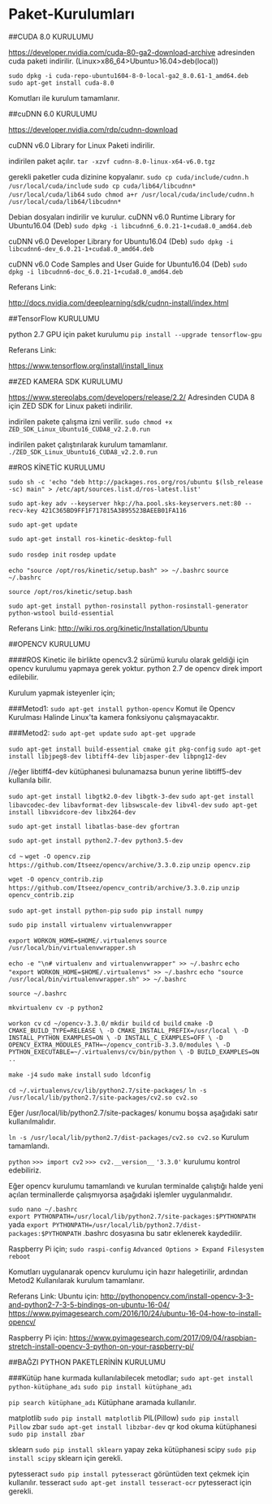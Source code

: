 # Paket-Kurulumları

##CUDA 8.0 KURULUMU

https://developer.nvidia.com/cuda-80-ga2-download-archive
adresinden cuda paketi indirilir. (Linux>x86_64>Ubuntu>16.04>deb(local))

`sudo dpkg -i cuda-repo-ubuntu1604-8-0-local-ga2_8.0.61-1_amd64.deb`
`sudo apt-get install cuda-8.0`

Komutları ile kurulum tamamlanır.

##cuDNN 6.0 KURULUMU

https://developer.nvidia.com/rdp/cudnn-download

cuDNN v6.0 Library for Linux	Paketi indirilir.

indirilen paket açılır.
`tar -xzvf cudnn-8.0-linux-x64-v6.0.tgz`

gerekli paketler cuda dizinine kopyalanır.
`sudo cp cuda/include/cudnn.h /usr/local/cuda/include` 
`sudo cp cuda/lib64/libcudnn* /usr/local/cuda/lib64` 
`sudo chmod a+r /usr/local/cuda/include/cudnn.h /usr/local/cuda/lib64/libcudnn*`

Debian dosyaları indirilir ve kurulur.
cuDNN v6.0 Runtime Library for Ubuntu16.04 (Deb)
`sudo dpkg -i libcudnn6_6.0.21-1+cuda8.0_amd64.deb`

cuDNN v6.0 Developer Library for Ubuntu16.04 (Deb)
`sudo dpkg -i libcudnn6-dev_6.0.21-1+cuda8.0_amd64.deb`

cuDNN v6.0 Code Samples and User Guide for Ubuntu16.04 (Deb)
`sudo dpkg -i libcudnn6-doc_6.0.21-1+cuda8.0_amd64.deb`


Referans Link:

http://docs.nvidia.com/deeplearning/sdk/cudnn-install/index.html

##TensorFlow KURULUMU

python 2.7 GPU için paket kurulumu
`pip install --upgrade tensorflow-gpu` 

Referans Link:

https://www.tensorflow.org/install/install_linux

##ZED KAMERA SDK KURULUMU

https://www.stereolabs.com/developers/release/2.2/
Adresinden CUDA 8 için ZED SDK for Linux paketi indirilir.

indirilen pakete çalışma izni verilir.
`sudo chmod +x ZED_SDK_Linux_Ubuntu16_CUDA8_v2.2.0.run`

indirilen paket çalıştırılarak kurulum tamamlanır.
`./ZED_SDK_Linux_Ubuntu16_CUDA8_v2.2.0.run`

##ROS KİNETİC KURULUMU

`sudo sh -c 'echo "deb http://packages.ros.org/ros/ubuntu $(lsb_release -sc) main" > /etc/apt/sources.list.d/ros-latest.list'`

`sudo apt-key adv --keyserver hkp://ha.pool.sks-keyservers.net:80 --recv-key 421C365BD9FF1F717815A3895523BAEEB01FA116`

`sudo apt-get update`

`sudo apt-get install ros-kinetic-desktop-full`

`sudo rosdep init`
`rosdep update`

`echo "source /opt/ros/kinetic/setup.bash" >> ~/.bashrc`
`source ~/.bashrc`

`source /opt/ros/kinetic/setup.bash`

`sudo apt-get install python-rosinstall python-rosinstall-generator python-wstool build-essential`

Referans Link:
http://wiki.ros.org/kinetic/Installation/Ubuntu

##OPENCV KURULUMU

####ROS Kinetic ile birlikte opencv3.2 sürümü kurulu olarak geldiği için opencv kurulumu yapmaya gerek yoktur. python 2.7 de opencv direk import edilebilir.

Kurulum yapmak isteyenler için;

###Metod1:
`sudo apt-get install python-opencv`
Komut ile Opencv Kurulması Halinde Linux'ta kamera fonksiyonu çalışmayacaktır.

###Metod2:
`sudo apt-get update`
`sudo apt-get upgrade`

`sudo apt-get install build-essential cmake git pkg-config`
`sudo apt-get install libjpeg8-dev libtiff4-dev libjasper-dev libpng12-dev`	

//eğer libtiff4-dev kütüphanesi bulunamazsa bunun yerine libtiff5-dev kullanıla bilir.

`sudo apt-get install libgtk2.0-dev libgtk-3-dev`
`sudo apt-get install libavcodec-dev libavformat-dev libswscale-dev libv4l-dev`
`sudo apt-get install libxvidcore-dev libx264-dev`

`sudo apt-get install libatlas-base-dev gfortran`

`sudo apt-get install python2.7-dev python3.5-dev`

`cd ~`
`wget -O opencv.zip https://github.com/Itseez/opencv/archive/3.3.0.zip`
`unzip opencv.zip`

`wget -O opencv_contrib.zip https://github.com/Itseez/opencv_contrib/archive/3.3.0.zip`
`unzip opencv_contrib.zip`

`sudo apt-get install python-pip`
`sudo pip install numpy`

`sudo pip install virtualenv virtualenvwrapper`

`export WORKON_HOME=$HOME/.virtualenvs`
`source /usr/local/bin/virtualenvwrapper.sh`

`echo -e "\n# virtualenv and virtualenvwrapper" >> ~/.bashrc`
`echo "export WORKON_HOME=$HOME/.virtualenvs" >> ~/.bashrc`
`echo "source /usr/local/bin/virtualenvwrapper.sh" >> ~/.bashrc`

`source ~/.bashrc`

`mkvirtualenv cv -p python2`

`workon cv`
`cd ~/opencv-3.3.0/`
`mkdir build`
`cd build`
`cmake -D CMAKE_BUILD_TYPE=RELEASE \
-D CMAKE_INSTALL_PREFIX=/usr/local \
-D INSTALL_PYTHON_EXAMPLES=ON \
-D INSTALL_C_EXAMPLES=OFF \
-D OPENCV_EXTRA_MODULES_PATH=~/opencv_contrib-3.3.0/modules \
-D PYTHON_EXECUTABLE=~/.virtualenvs/cv/bin/python \
-D BUILD_EXAMPLES=ON ..`

`make -j4`
`sudo make install`
`sudo ldconfig`

`cd ~/.virtualenvs/cv/lib/python2.7/site-packages/`
`ln -s /usr/local/lib/python2.7/site-packages/cv2.so cv2.so`

Eğer /usr/local/lib/python2.7/site-packages/ konumu boşsa aşağıdaki satır kullanılmalıdır.

`ln -s /usr/local/lib/python2.7/dist-packages/cv2.so cv2.so`
Kurulum tamamlandı.

`python`
`>>> import cv2`
`>>> cv2.__version__`
`'3.3.0'`
kurulumu kontrol edebiliriz.

Eğer opencv kurulumu tamamlandı ve kurulan terminalde çalıştığı halde 
yeni açılan terminallerde çalışmıyorsa aşağıdaki işlemler uygulanmalıdır.

`sudo nano ~/.bashrc`		
`export PYTHONPATH=/usr/local/lib/python2.7/site-packages:$PYTHONPATH` yada
`export PYTHONPATH=/usr/local/lib/python2.7/dist-packages:$PYTHONPATH` .bashrc dosyasına bu satır eklenerek kaydedilir.

Raspberry Pi için;
`sudo raspi-config`
`Advanced Options > Expand Filesystem`
`reboot`

Komutları uygulanarak opencv kurulumu için hazır halegetirilir, ardından Metod2 Kullanılarak kurulum tamamlanır.

Referans Link:
Ubuntu için:
http://pythonopencv.com/install-opencv-3-3-and-python2-7-3-5-bindings-on-ubuntu-16-04/
https://www.pyimagesearch.com/2016/10/24/ubuntu-16-04-how-to-install-opencv/

Raspberry Pi için:
https://www.pyimagesearch.com/2017/09/04/raspbian-stretch-install-opencv-3-python-on-your-raspberry-pi/

##BAĞZI PYTHON PAKETLERİNİN KURULUMU

###Kütüp hane kurmada kullanılabilecek metodlar;
`sudo apt-get install python-kütüphane_adı`
`sudo pip install kütüphane_adı`

`pip search kütüphane_adı` 	Kütüphane aramada kullanılır.


matplotlib	`sudo pip install matplotlib`
PIL(Pillow)	`sudo pip install Pillow`
zbar		`sudo apt-get install libzbar-dev` 	qr kod okuma kütüphanesi		
		`sudo pip install zbar`

sklearn 	`sudo pip install sklearn`	yapay zeka kütüphanesi
scipy		`sudo pip install scipy`		sklearn için gerekli.

pytesseract	`sudo pip install pytesseract`			görüntüden text çekmek için kullanılır.
tesseract	`sudo apt-get install tesseract-ocr`		pytesseract için gerekli.





